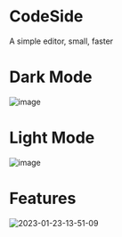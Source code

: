 # CodeSide
A simple editor, small, faster

# Dark Mode
![image](https://user-images.githubusercontent.com/14323838/214020692-c67c27a8-7c16-4226-aaa3-ba9e75b5c00e.png)

# Light Mode
![image](https://user-images.githubusercontent.com/14323838/214020771-5b7c7eb8-7a27-435e-9044-e5569af4e11b.png)

# Features
![2023-01-23-13-51-09](https://user-images.githubusercontent.com/14323838/214021948-4a971716-9cb0-4db9-b4c1-bd0c82142856.gif)

